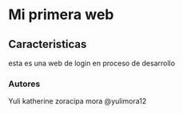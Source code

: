 # Mi primera web 

## Caracteristicas 

esta es una web de login en proceso de desarrollo

### Autores

Yuli katherine zoracipa mora @yulimora12